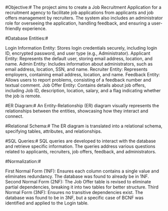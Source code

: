 #Objective:#
The project aims to create a Job Recruitment Application for a recruitment agency to facilitate job applications from applicants and job offers management by recruiters. The system also includes an administrator role for overseeing the application, handling feedback, and ensuring a user-friendly experience.

#Database Entities:#

Login Information Entity: Stores login credentials securely, including login ID, encrypted password, and user type (e.g., Administrator).
Applicant Entity: Represents the default user, storing email address, location, and name.
Admin Entity: Includes information about administrators, such as email address, location, SSN, and name.
Recruiter Entity: Represents employers, containing email address, location, and name.
Feedback Entity: Allows users to report problems, consisting of a feedback number and textual comment.
Job Offer Entity: Contains details about job offers, including Job ID, description, location, salary, and a flag indicating whether the job is remote.

#ER Diagram:#
An Entity-Relationship (ER) diagram visually represents the relationships between the entities, showcasing how they interact and connect.

#Relational Schema:#
The ER diagram is translated into a relational schema, specifying tables, attributes, and relationships.

#SQL Queries:#
SQL queries are developed to interact with the database and retrieve specific information. The queries address various questions related to applicants, recruiters, job offers, feedback, and administrators.

#Normalization:#

First Normal Form (1NF): Ensures each column contains a single value and eliminates redundancy. The database was found to already be in 1NF.
Second Normal Form (2NF): The Job Offer table is revised to eliminate partial dependencies, breaking it into two tables for better structure.
Third Normal Form (3NF): Ensures no transitive dependencies exist. The database was found to be in 3NF, but a specific case of BCNF was identified and applied to the Login table.
